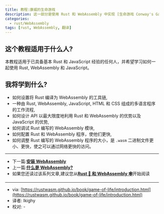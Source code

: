 ```yaml
---
title: 教程:康威的生命游戏
description: 这一部分是使用 Rust 和 WebAssembly 中实现 [生命游戏 Conway's Game of Life](https://en.wikipedia.org/wiki/Conway%27s_Game_of_Life) 的教程。
categories:
  - rust/WebAssembly
tags: [rust, WebAssembly, 翻译]
---
```


## 这个教程适用于什么人?

本教程适用于已具备基本 Rust 和 JavaScript 经验的任何人，并希望学习如何一起使用 Rust, WebAssembly 和 JavaScript。

## 我将学到什么?

+ 如何设置将 Rust 编译为 WebAssembly 的工具链,
+ 一种由 Rust, WebAssembly, JavaScript, HTML 和 CSS 组成的多语言程序的工作流程,
+ 如何设计 API 以最大限度地利用 Rust 和 WebAssembly 的优势以及 JavaScript 的优势,
+ 如何调试 Rust 编写的 WebAssembly 模块,
+ 如何配置 Rust 和 WebAssembly 程序，使他们更快,
+ 如何调整 Rust 编写的 WebAssembly 程序的大小，是 `.wasm` 二进制文件更小、更快，使之可以通过网络更快的访问。

---

- 下一篇:[**安装 WebAssembly**](/rust/webassembly/2019/07/11/安装WebAssembly/)
- 上一篇:[**什么是 WebAssembly?**](/rust/webassembly/2019/07/09/什么是WebAssembly/)
- 如果您还读过该系列文章,建议您从[**Rust 🦀 和 WebAssembly 🕸**](/rust/webassembly/2019/07/07/rust-和-WebAssembly/)开始阅读

---

- via: [https://rustwasm.github.io/book/game-of-life/introduction.html](https://rustwasm.github.io/book/game-of-life/introduction.html)
- 译者: lkighy
- 校对: -
